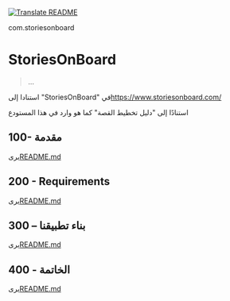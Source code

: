 [![Translate README](https://github.com/vanHeemstraSystems/storiesonboard/actions/workflows/readme.yml/badge.svg)](https://github.com/vanHeemstraSystems/storiesonboard/actions/workflows/readme.yml)

com.storiesonboard

# StoriesOnBoard

> ...

استنادا إلى "StoriesOnBoard" في<https://www.storiesonboard.com/>

استنادًا إلى "دليل تخطيط القصة" كما هو وارد في هذا المستودع

## 100- مقدمة

يرى[README.md](./100/README.md)

## 200 - Requirements

يرى[README.md](./200/README.md)

## 300 – بناء تطبيقنا

يرى[README.md](./300/README.md)

## 400 - الخاتمة

يرى[README.md](./400/README.md)
